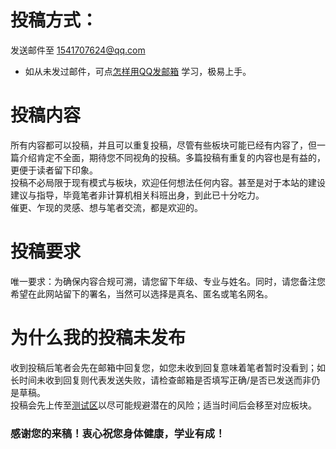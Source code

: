# 投稿方式：
发送邮件至 1541707624@qq.com  
* 如从未发过邮件，可点[怎样用QQ发邮箱](../课外扩展/怎样用QQ发邮箱.md) 学习，极易上手。  
# 投稿内容
所有内容都可以投稿，并且可以重复投稿，尽管有些板块可能已经有内容了，但一篇介绍肯定不全面，期待您不同视角的投稿。多篇投稿有重复的内容也是有益的，更便于读者留下印象。  
投稿不必局限于现有模式与板块，欢迎任何想法任何内容。甚至是对于本站的建设建议与指导，毕竟笔者非计算机相关科班出身，到此已十分吃力。  
催更、乍现的灵感、想与笔者交流，都是欢迎的。   
# 投稿要求
唯一要求：为确保内容合规可溯，请您留下年级、专业与姓名。同时，请您备注您希望在此网站留下的署名，当然可以选择是真名、匿名或笔名网名。  
# 为什么我的投稿未发布
收到投稿后笔者会先在邮箱中回复您，如您未收到回复意味着笔者暂时没看到；如长时间未收到回复则代表发送失败，请检查邮箱是否填写正确/是否已发送而非仍是草稿。  
投稿会先上传至[测试区](测试区/1.md)以尽可能规避潜在的风险；适当时间后会移至对应板块。 
### 感谢您的来稿！衷心祝您身体健康，学业有成！